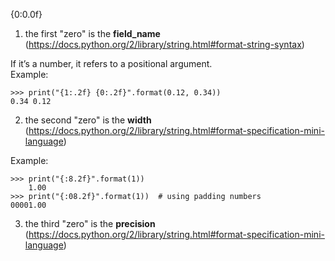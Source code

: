 
{0:0.0f}

1. the first "zero" is the **field_name** (https://docs.python.org/2/library/string.html#format-string-syntax)<br/>

If it’s a number, it refers to a positional argument.<br/>
Example:
```
>>> print("{1:.2f} {0:.2f}".format(0.12, 0.34))
0.34 0.12
```

2. the second "zero" is the **width** (https://docs.python.org/2/library/string.html#format-specification-mini-language)<br/>

Example:
```
>>> print("{:8.2f}".format(1))
    1.00
>>> print("{:08.2f}".format(1))  # using padding numbers
00001.00
```

3. the third "zero" is the **precision** (https://docs.python.org/2/library/string.html#format-specification-mini-language)


